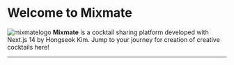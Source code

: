 # Welcome to Mixmate

![mixmatelogo](https://mixmate-pdnc.vercel.app/_next/image?url=%2Fmixmatelogomini.png&w=750&q=75)
**Mixmate** is a cocktail sharing platform developed with Next.js 14 by Hongseok Kim. Jump to your journey for creation of creative cocktails here! 

---
